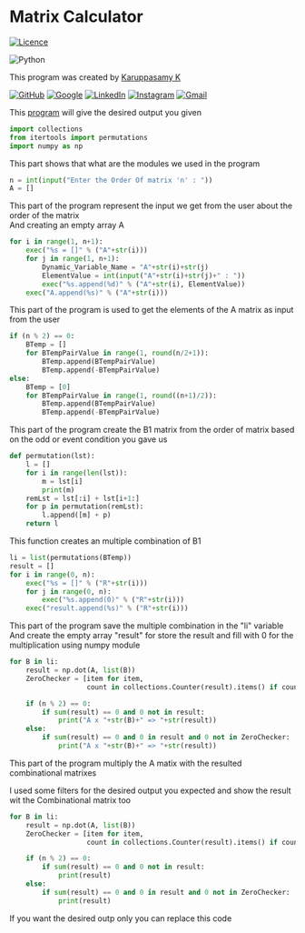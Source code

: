 # Matrix Calculator

[![Licence](https://img.shields.io/github/license/Ileriayo/markdown-badges?style=for-the-badge)](./LICENSE)

![Python](https://img.shields.io/badge/python-3670A0?style=for-the-badge&logo=python&logoColor=ffdd54)

This program was created by [Karuppasamy K](https://github.com/karuppan-the-pentester/)

[![GitHub](https://img.shields.io/badge/github-%23121011.svg?style=for-the-badge&logo=github&logoColor=white)](https://github.com/karuppan-the-pentester/)
[![Google](https://img.shields.io/badge/google-4285F4?style=for-the-badge&logo=google&logoColor=white)](https://www.google.com/search?q=karuppan+the+pentester)
[![LinkedIn](https://img.shields.io/badge/linkedin-%230077B5.svg?style=for-the-badge&logo=linkedin&logoColor=white)](https://in.linkedin.com/in/karuppasamy-k-308a13200)
[![Instagram](https://img.shields.io/badge/Instagram-%23E4405F.svg?style=for-the-badge&logo=Instagram&logoColor=white)](https://www.instagram.com/karuppan_the_pentester/)
[![Gmail](https://img.shields.io/badge/Gmail-D14836?style=for-the-badge&logo=gmail&logoColor=white)](mailto:karuppan.the.pentester@gmail.com)

This [program](https://github.com/karuppan-the-pentester/MatrixCalc/blob/master/MatrixCalc.py) will give the desired output you given

```python
import collections
from itertools import permutations
import numpy as np
```

This part shows that what are the modules we used in the program

```python
n = int(input("Enter the Order Of matrix 'n' : "))
A = []
```

This part of the program represent the input we get from the user about the order of the matrix  
And creating an empty array A

```python
for i in range(1, n+1):
    exec("%s = []" % ("A"+str(i)))
    for j in range(1, n+1):
        Dynamic_Variable_Name = "A"+str(i)+str(j)
        ElementValue = int(input("A"+str(i)+str(j)+" : "))
        exec("%s.append(%d)" % ("A"+str(i), ElementValue))
    exec("A.append(%s)" % ("A"+str(i)))
```

This part of the program is used to get the elements of the A matrix as input from the user

```python
if (n % 2) == 0:
    BTemp = []
    for BTempPairValue in range(1, round(n/2+1)):
        BTemp.append(BTempPairValue)
        BTemp.append(-BTempPairValue)
else:
    BTemp = [0]
    for BTempPairValue in range(1, round((n+1)/2)):
        BTemp.append(BTempPairValue)
        BTemp.append(-BTempPairValue)
```

This part of the program create the B1 matrix from the order of matrix based on the odd or event condition you gave us

```python
def permutation(lst):
    l = []
    for i in range(len(lst)):
        m = lst[i]
        print(m)
    remLst = lst[:i] + lst[i+1:]
    for p in permutation(remLst):
        l.append([m] + p)
    return l
```

This function creates an multiple combination of B1

```python
li = list(permutations(BTemp))
result = []
for i in range(0, n):
    exec("%s = []" % ("R"+str(i)))
    for j in range(0, n):
        exec("%s.append(0)" % ("R"+str(i)))
    exec("result.append(%s)" % ("R"+str(i)))
```

This part of the program save the multiple combination in the "li" variable  
And create the empty array "result" for store the result and fill with 0 for the multiplication using numpy module

```python
for B in li:
    result = np.dot(A, list(B))
    ZeroChecker = [item for item,
                   count in collections.Counter(result).items() if count > 1]

    if (n % 2) == 0:
        if sum(result) == 0 and 0 not in result:
            print("A x "+str(B)+" => "+str(result))
    else:
        if sum(result) == 0 and 0 in result and 0 not in ZeroChecker:
            print("A x "+str(B)+" => "+str(result))

```

This part of the program multiply the A matix with the resulted combinational matrixes

I used some filters for the desired output you expected and show the result wit the Combinational matrix too

```python
for B in li:
    result = np.dot(A, list(B))
    ZeroChecker = [item for item,
                   count in collections.Counter(result).items() if count > 1]

    if (n % 2) == 0:
        if sum(result) == 0 and 0 not in result:
            print(result)
    else:
        if sum(result) == 0 and 0 in result and 0 not in ZeroChecker:
            print(result)

```

If you want the desired outp only you can replace this code
